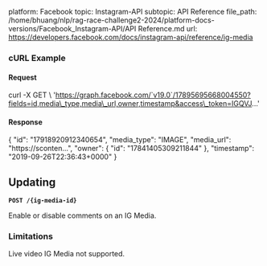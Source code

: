 platform: Facebook
topic: Instagram-API
subtopic: API Reference
file_path: /home/bhuang/nlp/rag-race-challenge2-2024/platform-docs-versions/Facebook_Instagram-API/API Reference.md
url: https://developers.facebook.com/docs/instagram-api/reference/ig-media

### cURL Example

#### Request

curl -X GET \\
  'https://graph.facebook.com/`v19.0`/17895695668004550?fields=id,media\_type,media\_url,owner,timestamp&access\_token=IGQVJ...'

#### Response

{
  "id": "17918920912340654",
  "media\_type": "IMAGE",
  "media\_url": "https://sconten...",
  "owner": {
    "id": "17841405309211844"
  },
  "timestamp": "2019-09-26T22:36:43+0000"
}

## Updating

**`POST /{ig-media-id}`**

Enable or disable comments on an IG Media.

### Limitations

Live video IG Media not supported.